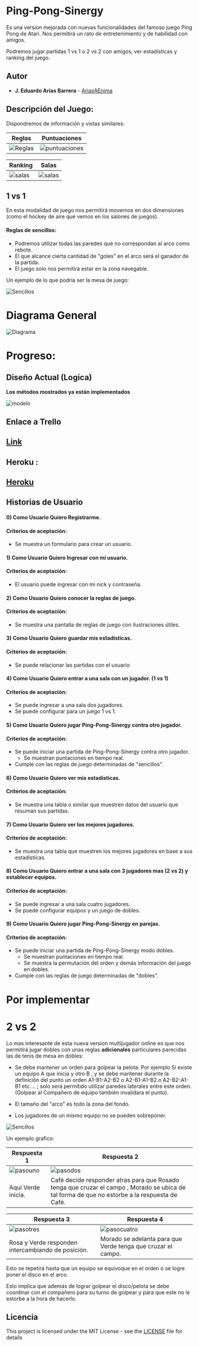 # Ping-Pong-Sinergy
Es una version mejorada con nuevas funcionalidades del famoso juego Ping Pong de Atari. Nos permitirá un rato de entretenimiento y de habilidad con amigos.

Podremos jugar partidas 1 vs 1 o 2 vs 2 con amigos, ver estadísticas y ranking del juego.

## Autor
* **J. Eduardo Arias Barrera** -  [AriasAEnima](https://github.com/AriasAEnima)

## Descripción del Juego:
Dispondremos de información y vistas similares:

 Reglas | Puntuaciones
---|---|
![Reglas](generalmedia/Reglas.png) | ![puntuaciones](generalmedia/puntuaciones.png) |

Ranking | Salas
---|---
![salas](generalmedia/ranking.png) | ![salas](generalmedia/sala.png)

## 1 vs 1

En esta modalidad de juego nos permitirá movernos en dos dimensiones (como el hockey de aire que vemos en los salones de juegos).

#### Reglas de sencillos:
* Podremos utilizar todas las paredes que no correspondan al arco como rebote.
* El que alcance cierta cantidad de "goles" en el arco será el ganador de la partida.
* El juego solo nos permitirá estar en la zona navegable.

Un ejemplo de lo que podría ser la mesa de juego:

![Sencillos](generalmedia/tablerosencillo.png)


# Diagrama General

![Diagrama](generalmedia/diagrama.png)

# Progreso:

## Diseño Actual (Logica)
**Los métodos mostrados ya están implementados**

![modelo](generalmedia/modelo.png)


## Enlace a Trello

## [Link](https://trello.com/b/o1qCHEHY/ping-pong-sinergy)

## Heroku :

## [Heroku](https://ping-pong-synergy.herokuapp.com/)

## Historias de Usuario

#### 0) Como Usuario Quiero Registrarme.
####  Criterios de aceptación:
* Se muestra un formulario para crear un usuario.

#### 1) Como Usuario Quiero Ingresar con mi usuario.
####  Criterios de aceptación:
* El usuario puede ingresar con mi nick y contraseña.

#### 2) Como Usuario Quiero conocer la reglas de juego.
####  Criterios de aceptación:
* Se muestra una pantalla de reglas de juego con ilustraciones útiles.

#### 3) Como Usuario Quiero guardar mis estadísticas.
#### Criterios de aceptación:
* Se puede relacionar las partidas con el usuario

#### 4) Como Usuario Quiero entrar a una sala con un jugador. (1 vs 1)
####  Criterios de aceptación:
* Se puede ingresar a una sala dos jugadores.
* Se puede configurar para un juego 1 vs 1.

#### 5) Como Usuario Quiero jugar Ping-Pong-Sinergy contra otro jugador.
####  Criterios de aceptación:
* Se puede iniciar una partida de Ping-Pong-Sinergy contra otro jugador.
  * Se muestran puntaciones en tiempo real.
* Cumple con las reglas de juego determinadas de "sencillos".


#### 6) Como Usuario Quiero ver mis estadísticas.
####  Criterios de aceptación:
* Se muestra una tabla o similar que muestren datos del usuario que resuman sus partidas.

#### 7) Como Usuario Quiero ver los mejores jugadores.
####  Criterios de aceptación:
* Se muestra una tabla que muestren los mejores jugadores en base a sus estadísticas.

#### 8) Como Usuario Quiero entrar a una sala con 3 jugadores mas (2 vs 2) y establecer equipos.
####  Criterios de aceptación:
* Se puede ingresar a una sala cuatro jugadores.
* Se puede configurar equipos y un juego de dobles.

#### 9) Como Usuario Quiero jugar Ping-Pong-Sinergy en parejas.
####  Criterios de aceptación:
* Se puede iniciar una partida de Ping-Pong-Sinergy modo dobles.
  * Se muestran puntaciones en tiempo real.
  * Se muestra la permutación del orden y demás información del juego en dobles.
* Cumple con las reglas de juego determinadas de "dobles".

# Por implementar

# 2 vs 2

Lo mas interesante de esta nueva version multijugador online es que nos permitirá jugar dobles con unas reglas **adicionales** particulares parecidas las de tenis de mesa en dobles:
* Se debe mantener un orden para golpear la pelota. Por ejemplo Si existe un equipo A que inicia y otro B , y se debe mantener durante la definición del punto un orden A1-B1-A2-B2 o
A2-B1-A1-B2 o A2-B2-A1-B1 etc ... ; solo será permitido utilizar paredes laterales entre este orden. (Golpear al Compañero de equipo también invalidara el punto).

* El tamaño del "arco" es todo la zona del fondo.
* Los jugadores de un mismo equipo no se pueden sobreponer.


![Sencillos](generalmedia/tablerodobles.png)


Un ejemplo grafico:

Respuesta 1 | Respuesta 2
----|----|
![pasouno](generalmedia/pasouno.png) | ![pasodos](generalmedia/pasodos.png)
Aqui Verde inicia. | Café decide responder atras para que Rosado tenga que cruzar el campo , Morado se ubica de tal forma de que no estorbe a la respuesta de Café. |

Respuesta 3 | Respuesta 4
----|----
![pasotres](generalmedia/pasotres.png) | ![pasocuatro](generalmedia/pasocuatro.png)
Rosa y Verde responden intercambiando de posición. | Morado se adelanta para que Verde tenga que cruzar el campo.

Esto se repetirá hasta que un equipo se equivoque en el orden o se logre poner el disco en el arco.

Esto implica que además de lograr golpear el disco/pelota se debe coordinar con el compañero para su turno de golpear y para que este no le estorbe a la hora de hacerlo.



## Licencia

This project is licensed under the MIT License  - see the [LICENSE](LICENSE) file for details
